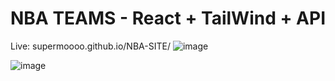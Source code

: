 # NBA TEAMS - React + TailWind + API
Live: supermoooo.github.io/NBA-SITE/
![image](https://github.com/SuperMoooo/NBA-SITE/assets/134961694/346ab639-862b-4969-a4ee-eb3a5f268e09)

![image](https://github.com/SuperMoooo/NBA-SITE/assets/134961694/02039544-3cbe-4943-8621-ebf666f73254)
